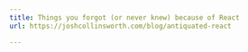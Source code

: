 ```yaml
---
title: Things you forgot (or never knew) because of React
url: https://joshcollinsworth.com/blog/antiquated-react

---
```

